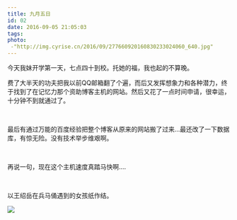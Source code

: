 ```yaml
---
title: 九月五日
id: 02
date: 2016-09-05 21:05:03
tags:
photo:
 -"http://img.cyrise.cn/2016/09/277660920160830233024060_640.jpg"
---
```


今天我妹开学第一天，七点四十到校。托她的福，我也起的不算晚。

费了大半天的功夫把我以前QQ邮箱翻了个遍，而后又发挥想象力和各种潜力，终于找到了在记忆力那个资助博客主机的网站。然后又花了一点时间申请，很幸运，十分钟不到就通过了。

&nbsp;

最后有通过万能的百度经验把整个博客从原来的网站搬了过来...最还改了一下数据库，有惊无险。没有技术举步维艰啊。

&nbsp;

再说一句，现在这个主机速度真踏马快啊....

&nbsp;

以王绍岳在兵马俑遇到的女孩纸作结。

![](http://img.cyrise.cn/2016/09/1181507dbaec1f15.jpg)